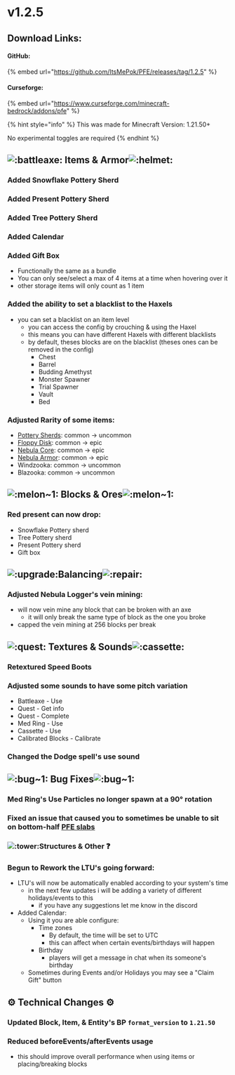 # v1.2.5

## Download Links:

#### GitHub:

{% embed url="https://github.com/ItsMePok/PFE/releases/tag/1.2.5" %}

#### Curseforge:

{% embed url="https://www.curseforge.com/minecraft-bedrock/addons/pfe" %}

{% hint style="info" %}
This was made for Minecraft Version: 1.21.50+

No experimental toggles are required
{% endhint %}

## ![:battleaxe:](https://cdn.discordapp.com/emojis/1256321695808098417.webp?size=44\&quality=lossless) **Items & Armor**![:helmet:](https://cdn.discordapp.com/emojis/1256357335530471548.webp?size=44\&quality=lossless)

### Added Snowflake Pottery Sherd

### Added Present Pottery Sherd

### Added Tree Pottery Sherd

### Added Calendar

### Added Gift Box

* Functionally the same as a bundle
* You can only see/select a max of 4 items at a time when hovering over it
* other storage items will only count as 1 item

### Added the ability to set a blacklist to the Haxels

* you can set a blacklist on an item level
  * you can access the config by crouching & using the Haxel
  * this means you can have different Haxels with different blacklists &#x20;
  * by default, theses blocks are on the blacklist (theses ones can be removed in the config)
    * Chest
    * Barrel
    * Budding Amethyst
    * Monster Spawner
    * Trial Spawner
    * Vault
    * Bed

### Adjusted Rarity of some items:

* [Pottery Sherds](../../blocks/pottery-sherds/): common → uncommon
* [Floppy Disk](../../items/boss-drops/floppy-disk.md): common → epic
* [Nebula Core](../../items/cores/nebula-core.md): common → epic
* [Nebula Armor](../../armor/full-armor-sets/nebula-armor.md): common → epic
* Windzooka: common → uncommon
* Blazooka: common → uncommon

## ![:melon\~1:](https://cdn.discordapp.com/emojis/1256350899006341221.webp?size=44\&quality=lossless) **Blocks & Ores**![:melon\~1:](https://cdn.discordapp.com/emojis/1256350899006341221.webp?size=44\&quality=lossless)

### Red present can now drop:

* Snowflake Pottery sherd
* Tree Pottery sherd
* Present Pottery sherd
* Gift box

## ![:upgrade:](https://cdn.discordapp.com/emojis/1256321190071504987.webp?size=44\&quality=lossless)**Balancing**![:repair:](https://cdn.discordapp.com/emojis/1256321195138220123.webp?size=44\&quality=lossless)

### Adjusted Nebula Logger's vein mining:

* will now vein mine any block that can be broken with an axe
  * it will only break the same type of block as the one you broke
* capped the vein mining at 256 blocks per break

## ![:quest:](https://cdn.discordapp.com/emojis/1256321092641886300.webp?size=44\&quality=lossless) **Textures & Sounds**﻿﻿![:cassette:](https://cdn.discordapp.com/emojis/1256320846692093982.webp?size=44\&quality=lossless)

### Retextured Speed Boots

### Adjusted some sounds to have some pitch variation

* Battleaxe - Use
* Quest - Get info
* Quest - Complete
* Med Ring - Use
* Cassette - Use
* Calibrated Blocks - Calibrate

### Changed the Dodge spell's use sound

## ![:bug\~1:](https://cdn.discordapp.com/emojis/1256350899933151273.webp?size=44\&quality=lossless) **Bug Fixes**![:bug\~1:](https://cdn.discordapp.com/emojis/1256350899933151273.webp?size=44\&quality=lossless)

### Med Ring's Use Particles no longer spawn at a 90° rotation

### Fixed an issue that caused you to sometimes be unable to sit on bottom-half [PFE slabs](../../blocks/slabs.md)

### ![:tower:](https://cdn.discordapp.com/emojis/1256321374062903309.webp?size=44\&quality=lossless)**Structures & Other** :question:

### Begun to Rework the LTU's going forward:

* LTU's will now be automatically enabled according to your system's time
  * in the next few updates i will be adding a variety of different holidays/events to this
    * if you have any suggestions let me know in the discord
* &#x20;Added Calendar:
  * Using it you are able configure:
    * Time zones
      * By default, the time will be set to UTC
      * this can affect when certain events/birthdays will happen
    * Birthday&#x20;
      * players will get a message in chat when its someone's birthday
  * Sometimes during Events and/or Holidays you may see a "Claim Gift" button

## :gear: **Technical Changes** :gear:

### Updated Block, Item, & Entity's BP `format_version` to `1.21.50`

### Reduced beforeEvents/afterEvents usage

* this should improve overall performance when using items or placing/breaking blocks
